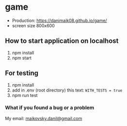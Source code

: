 # game

- Production: https://danimaik08.github.io/game/
- screen size 800x600

## How to start application on localhost

1. npm install
2. npm start

## For testing

1. npm install
2. add in .env (root directory) this text: `WITH_TESTS = true`
3. npm run test

### What if you found a bug or a problem

My email: maikovsky.danil@gmail.com
